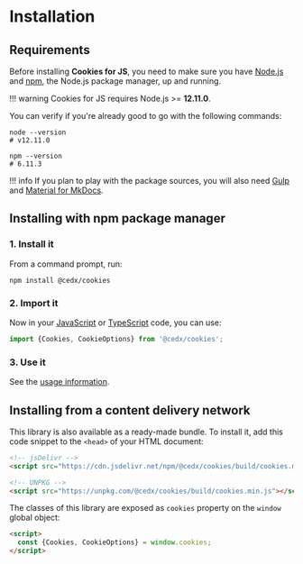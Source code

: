 # Installation

## Requirements
Before installing **Cookies for JS**, you need to make sure you have [Node.js](https://nodejs.org)
and [npm](https://www.npmjs.com), the Node.js package manager, up and running.

!!! warning
    Cookies for JS requires Node.js >= **12.11.0**.

You can verify if you're already good to go with the following commands:

```shell
node --version
# v12.11.0

npm --version
# 6.11.3
```

!!! info
    If you plan to play with the package sources, you will also need
    [Gulp](https://gulpjs.com) and [Material for MkDocs](https://squidfunk.github.io/mkdocs-material).

## Installing with npm package manager

### 1. Install it
From a command prompt, run:

```shell
npm install @cedx/cookies
```

### 2. Import it
Now in your [JavaScript](https://developer.mozilla.org/en-US/docs/Web/JavaScript) or [TypeScript](https://www.typescriptlang.org) code, you can use:

```typescript
import {Cookies, CookieOptions} from '@cedx/cookies';
```

### 3. Use it
See the [usage information](usage/api.md).

## Installing from a content delivery network
This library is also available as a ready-made bundle.
To install it, add this code snippet to the `<head>` of your HTML document:

```html
<!-- jsDelivr -->
<script src="https://cdn.jsdelivr.net/npm/@cedx/cookies/build/cookies.min.js"></script>

<!-- UNPKG -->
<script src="https://unpkg.com/@cedx/cookies/build/cookies.min.js"></script>
```

The classes of this library are exposed as `cookies` property on the `window` global object:

```html
<script>
  const {Cookies, CookieOptions} = window.cookies;
</script>
```
